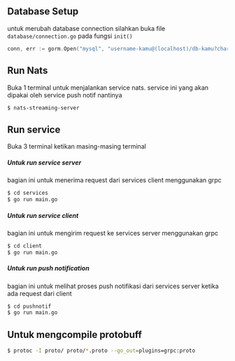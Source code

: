 ## Database Setup
untuk merubah database connection silahkan buka file `database/connection.go` pada fungsi `init()`
```go
conn, err := gorm.Open("mysql", "username-kamu@(localhost)/db-kamu?charset=utf8&parseTime=True&loc=Local")
```

## Run Nats
Buka 1 terminal untuk menjalankan service nats. service ini yang akan dipakai oleh service push notif nantinya
```bash
$ nats-streaming-server
```

## Run service
Buka 3 terminal ketikan masing-masing terminal

##### Untuk run service server
bagian ini untuk menerima request dari services client menggunakan grpc
```bash
$ cd services
$ go run main.go
```

##### Untuk run service client
bagian ini untuk mengirim request ke services server menggunakan grpc
```bash
$ cd client
$ go run main.go
```

##### Untuk run push notification
bagian ini untuk melihat proses push notifikasi dari services server ketika ada request dari client
```bash
$ cd pushnotif
$ go run main.go
```
## Untuk mengcompile protobuff
```bash
$ protoc -I proto/ proto/*.proto --go_out=plugins=grpc:proto
```
